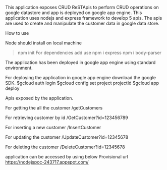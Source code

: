 This application exposes CRUD ReSTApis to perform CRUD operations on google datastore and app is deployed on google app engine.
This application uses nodejs and express framework to develop 5 apis. The apis are used to create and manipulate the customer data in google data store.


How to use

Node should install on local machine 
>npm init 
For dependencies add use 
>npm i express
>npm i body-parser

The application has been deployed in google app engine using standard environment.

For deploying the application in google app engine
download the google SDK. 
$gcloud auth login
$gcloud config set project projectId
$gcloud app deploy

Apis exposed by the application.

For getting the all the customer
/getCustomers

For retrieving  customer by id
/GetCustomer?id=123456789

For inserting a new customer
/InsertCustomer

For updating the customer
/UpdateCustomer?id=12345678

For deleting the customer
/DeleteCustomer?id=12345678

application can be accessed by using below Provisional url
https://nodejspoc-243717.appspot.com/
